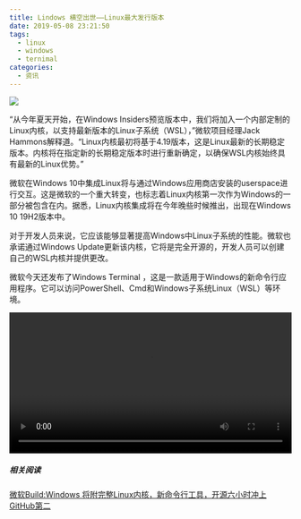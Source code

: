 ```yaml
---
title: Lindows 横空出世——Linux最大发行版本
date: 2019-05-08 23:21:50
tags: 
  - linux
  - windows
  - ternimal
categories: 
  - 资讯
---
```


![](https://img.ithome.com/newsuploadfiles/2019/5/20190507_174405_809.jpg)

“从今年夏天开始，在Windows Insiders预览版本中，我们将加入一个内部定制的Linux内核，以支持最新版本的Linux子系统（WSL），”微软项目经理Jack Hammons解释道。“Linux内核最初将基于4.19版本，这是Linux最新的长期稳定版本。内核将在指定新的长期稳定版本时进行重新确定，以确保WSL内核始终具有最新的Linux优势。”

<!--more-->

微软在Windows 10中集成Linux将与通过Windows应用商店安装的userspace进行交互。这是微软的一个重大转变，也标志着Linux内核第一次作为Windows的一部分被包含在内。据悉，Linux内核集成将在今年晚些时候推出，出现在Windows 10 19H2版本中。

对于开发人员来说，它应该能够显著提高Windows中Linux子系统的性能。微软也承诺通过Windows Update更新该内核，它将是完全开源的，开发人员可以创建自己的WSL内核并提供更改。

微软今天还发布了Windows Terminal ，这是一款适用于Windows的新命令行应用程序。它可以访问PowerShell、Cmd和Windows子系统Linux（WSL）等环境。



 <video style="width: 100%;" controls src='http://standard.qncdn.smachinex.com/windows-terminal.mp4'></video>



##### 相关阅读

[微软Build:Windows 将附完整Linux内核，新命令行工具，开源六小时冲上GitHub第二](https://mp.weixin.qq.com/s/W3kfJ5Siryc2plB5rBn0_g)